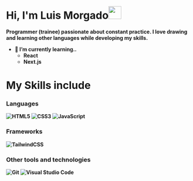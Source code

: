 <h1><b>Hi, I'm Luis Morgado<b/><img src="https://media.giphy.com/media/hvRJCLFzcasrR4ia7z/giphy.gif" width="35"></h1>

 Programmer (trainee) passionate about constant practice. I love drawing and learning other languages while developing my skills.

 - 🌱 I’m currently learning..
   -  React
   -  Next.js

# My Skills include

<h3>Languages</h3>
 

![HTML5](https://img.shields.io/badge/html5-%23E34F26.svg?style=for-the-badge&logo=html5&logoColor=white)
![CSS3](https://img.shields.io/badge/css3-%231572B6.svg?style=for-the-badge&logo=css3&logoColor=white)
![JavaScript](https://img.shields.io/badge/javascript-%23323330.svg?style=for-the-badge&logo=javascript&logoColor=%23F7DF1E)



<h3>Frameworks</h3>

![TailwindCSS](https://img.shields.io/badge/tailwindcss-%2338B2AC.svg?style=for-the-badge&logo=tailwind-css&logoColor=white)

<h3>Other tools and technologies</h3>

![Git](https://img.shields.io/badge/git-%23F05033.svg?style=for-the-badge&logo=git&logoColor=white)
![Visual Studio Code](https://img.shields.io/badge/Visual%20Studio%20Code-0078d7.svg?style=for-the-badge&logo=visual-studio-code&logoColor=white)
